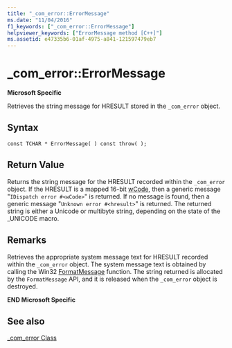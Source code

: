 ```yaml
---
title: "_com_error::ErrorMessage"
ms.date: "11/04/2016"
f1_keywords: ["_com_error::ErrorMessage"]
helpviewer_keywords: ["ErrorMessage method [C++]"]
ms.assetid: e47335b6-01af-4975-a841-121597479eb7
---
```

# _com_error::ErrorMessage

**Microsoft Specific**

Retrieves the string message for HRESULT stored in the `_com_error` object.

## Syntax

```
const TCHAR * ErrorMessage( ) const throw( );
```

## Return Value

Returns the string message for the HRESULT recorded within the `_com_error` object. If the HRESULT is a mapped 16-bit [wCode](../cpp/com-error-wcode.md), then a generic message "`IDispatch error #<wCode>`" is returned. If no message is found, then a generic message "`Unknown error #<hresult>`" is returned. The returned string is either a Unicode or multibyte string, depending on the state of the _UNICODE macro.

## Remarks

Retrieves the appropriate system message text for HRESULT recorded within the `_com_error` object. The system message text is obtained by calling the Win32 [FormatMessage](/windows/win32/api/winbase/nf-winbase-formatmessage) function. The string returned is allocated by the `FormatMessage` API, and it is released when the `_com_error` object is destroyed.

**END Microsoft Specific**

## See also

[_com_error Class](../cpp/com-error-class.md)